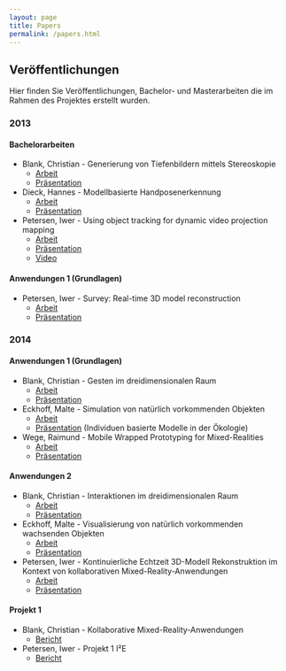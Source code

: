 ```yaml
---
layout: page
title: Papers
permalink: /papers.html
---
```


## Veröffentlichungen

Hier finden Sie Veröffentlichungen, Bachelor- und Masterarbeiten die im Rahmen des Projektes erstellt wurden.

### 2013

#### Bachelorarbeiten

 * Blank, Christian - Generierung von Tiefenbildern mittels Stereoskopie
 	* [Arbeit](http://edoc.sub.uni-hamburg.de/haw/volltexte/2013/2171/pdf/bachelorthesis.pdf)
 	* [Präsentation](assets/docs/ba/ba_blank_2013_kolloquium.pdf)
 * Dieck, Hannes - Modellbasierte Handposenerkennung
 	* [Arbeit](assets/docs/ba/ba_dieck_2013.pdf)
 	* [Präsentation](assets/docs/ba/ba_dieck_2013_kolloquium.pdf)
 * Petersen, Iwer - Using object tracking for dynamic video projection mapping
 	* [Arbeit](http://edoc.sub.uni-hamburg.de/haw/volltexte/2013/2062/pdf/BA_PetersenIwer.pdf)
 	* [Präsentation](assets/docs/ba/ba_petersen_kolloquium.pdf)
 	* <a href="https://www.youtube.com/watch?v=Vvukr9mUIhE" target="blank">Video</a>

#### Anwendungen 1 (Grundlagen)

 * Petersen, Iwer - Survey: Real-time 3D model reconstruction
 	* [Arbeit](assets/docs/aw1/AW1_Paper_PetersenIwer.pdf)
 	* [Präsentation](assets/docs/aw1/AW1_Slides_PetersenIwer.pdf)

### 2014

#### Anwendungen 1 (Grundlagen)

 * Blank, Christian - Gesten im dreidimensionalen Raum
 	* [Arbeit](http://users.informatik.haw-hamburg.de/~ubicomp/projekte/master2013-aw1/blank/bericht.pdf)
 	* [Präsentation](http://users.informatik.haw-hamburg.de/~ubicomp/projekte/master2013-aw1/blank/folien.pdf)
 * Eckhoff, Malte - Simulation von natürlich vorkommenden Objekten
 	* [Arbeit](assets/docs/aw1/AW1_Paper_EckhoffMalte.pdf)
 	* [Präsentation](assets/docs/aw1/AW1_Slides_EckhoffMalte.pdf) (Individuen basierte Modelle in der Ökologie)
 * Wege, Raimund - Mobile Wrapped Prototyping for Mixed-Realities
 	* [Arbeit](assets/docs/aw1/AW1_Paper_WegeRaimund.pdf)
 	* [Präsentation](assets/docs/aw1/AW1_Slides_WegeRaimund.pdf)
 	

#### Anwendungen 2

 * Blank, Christian - Interaktionen im dreidimensionalen Raum
 	* [Arbeit](http://users.informatik.haw-hamburg.de/~ubicomp/projekte/master2014-aw2/blank/bericht.pdf)
 	* [Präsentation](http://users.informatik.haw-hamburg.de/~ubicomp/projekte/master2014-aw2/blank/folien.pdf)
 * Eckhoff, Malte - Visualisierung von natürlich vorkommenden wachsenden Objekten
 	* [Arbeit](http://users.informatik.haw-hamburg.de/~ubicomp/projekte/master2014-aw2/eckhoff/bericht.pdf)
 	* [Präsentation](http://users.informatik.haw-hamburg.de/~ubicomp/projekte/master2014-aw2/eckhoff/folien.pdf)
 * Petersen, Iwer - Kontinuierliche Echtzeit 3D-Modell Rekonstruktion im Kontext von kollaborativen Mixed-Reality-Anwendungen
    * [Arbeit](http://users.informatik.haw-hamburg.de/~ubicomp/projekte/master2014-aw2/petersen/bericht.pdf)
    * [Präsentation](http://users.informatik.haw-hamburg.de/~ubicomp/projekte/master2014-aw2/petersen/folien.pdf)

#### Projekt 1

 * Blank, Christian - Kollaborative Mixed-Reality-Anwendungen
 	* [Bericht](assets/docs/p1/p1_blank_2014.pdf)
 * Petersen, Iwer - Projekt 1 I²E
 	* [Bericht](assets/docs/p1/p1_petersen_2014.pdf)
 